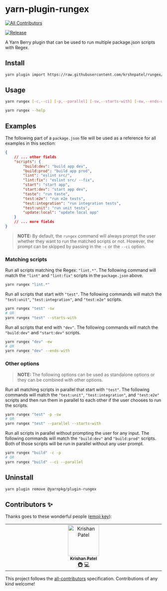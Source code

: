 # yarn-plugin-rungex
<!-- ALL-CONTRIBUTORS-BADGE:START - Do not remove or modify this section -->
[![All Contributors](https://img.shields.io/badge/all_contributors-1-orange.svg?style=flat-square)](#contributors-)
<!-- ALL-CONTRIBUTORS-BADGE:END -->

[![Release](https://github.com/krshnpatel/rungex/actions/workflows/release.yml/badge.svg)](https://github.com/krshnpatel/rungex/actions/workflows/release.yml)

A Yarn Berry plugin that can be used to run multiple package.json scripts with Regex.

## Install

```sh
yarn plugin import https://raw.githubusercontent.com/krshnpatel/rungex/main/bundles/@yarnpkg/plugin-rungex.js
```

## Usage

```sh
yarn rungex [-c,--ci] [-p,--parallel] [-sw,--starts-with] [-ew,--ends-with] <scriptMatcher>
```

```sh
yarn rungex --help
```

## Examples

The following part of a `package.json` file will be used as a reference for all examples in this section:

```json
{
    // ... other fields
    "scripts": {
        "build:dev": "build app dev",
        "build:prod": "build app prod",
        "lint": "eslint src/",
        "lint:fix": "eslint src/ --fix",
        "start": "start app",
        "start:dev": "start app dev",
        "taste": "run taste",
        "test:e2e": "run e2e tests",
        "test:integration": "run integration tests",
        "test:unit": "run unit tests",
        "update:local": "update local app"
    }
    // ... more fields
}
```

> **NOTE:** By default, the `rungex` command will always prompt the user whether they want to run the matched scripts or not. However, the prompt can be skipped by passing in the `-c` or the `--ci` option.

### Matching scripts

Run all scripts matching the Regex: `"lint.*"`. The following command will match the `"lint"` and `"lint:fix"` scripts in the `package.json` above.

```sh
yarn rungex "lint.*"
```

Run all scripts that start with `"test"`. The following commands will match the `"test:unit"`, `"test:integration"`, and `"test:e2e"` scripts.

```sh
yarn rungex "test" -sw
# OR
yarn rungex "test" --starts-with
```

Run all scripts that end with `"dev"`. The following commands will match the `"build:dev"` and `"start:dev"` scripts.

```sh
yarn rungex "dev" -ew
# OR
yarn rungex "dev" --ends-with
```

### Other options

> **NOTE:** The following options can be used as standalone options or they can be combined with other options.

Run all matching scripts in parallel that start with `"test"`. The following commands will match the `"test:unit"`, `"test:integration"`, and `"test:e2e"` scripts and then run them in parallel to each other if the user chooses to run the scripts.

```sh
yarn rungex "test" -p -sw
# OR
yarn rungex "test" --parallel --starts-with
```

Run all scripts in parallel without prompting the user for any input. The following commands will match the `"build:dev"` and `"build:prod"` scripts. Both of those scripts will be run in parallel without any user prompt.

```sh
yarn rungex "build" -c -p
# OR
yarn rungex "build" --ci --parallel
```

## Uninstall

```sh
yarn plugin remove @yarnpkg/plugin-rungex
```

## Contributors ✨

Thanks goes to these wonderful people ([emoji key](https://allcontributors.org/docs/en/emoji-key)):

<!-- ALL-CONTRIBUTORS-LIST:START - Do not remove or modify this section -->
<!-- prettier-ignore-start -->
<!-- markdownlint-disable -->
<table>
  <tbody>
    <tr>
      <td align="center" valign="top" width="14.28%"><a href="https://github.com/krshnpatel"><img src="https://avatars.githubusercontent.com/u/16576817?v=4?s=100" width="100px;" alt="Krishan Patel"/><br /><sub><b>Krishan Patel</b></sub></a><br /><a href="#infra-krshnpatel" title="Infrastructure (Hosting, Build-Tools, etc)">🚇</a> <a href="https://github.com/krshnpatel/rungex/commits?author=krshnpatel" title="Code">💻</a></td>
    </tr>
  </tbody>
</table>

<!-- markdownlint-restore -->
<!-- prettier-ignore-end -->

<!-- ALL-CONTRIBUTORS-LIST:END -->

This project follows the [all-contributors](https://github.com/all-contributors/all-contributors) specification. Contributions of any kind welcome!